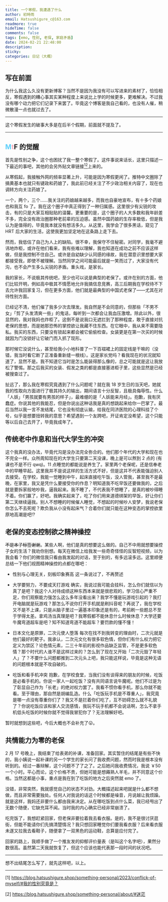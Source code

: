 ```yaml
---
title: 一个寒假，我遭遇了什么
author: 初時雨
email: Hatsushigure_c@163.com
readmore: true
hideTime: false
comments: false
tags: [emo, 性别, 老保, 家庭矛盾]
date: 2024-02-21 22:48:00
description:
sticky:
categories: 日记（大概）
---
```


## 写在前面

为什么我这么久没有更新博客？当然不是因为我没有可以写进来的素材了，恰恰相反，寒假遇到的糟心事其实某种程度上来说比上学的时候更多，更难解决。不过我没有哪个动力把它们记录下来罢了。毕竟这个博客是我自己看的，也没有人催，稍微散漫一点也就过去了。

---

这个寒假发生的破事大多是在后半个假期，前面就不提及了。

---

## <font color=#5bcefa>M</font><font color=#f6a8b8>t</font>F 的觉醒

首先是性别之争，这个也困扰了我一整个寒假了。这件事说来话长，这里只描述一下最近的事吧，其他的会另外贴文章链接[<sup>1</sup>](#ref1)[<sup>2</sup>](#ref2)上来的。

从寒假起，我接触外网的频率显著上升，可能是因为寒假更闲了。推特中文圈除了搞黄基本也就只有键政和药娘了，我此前已经关注了不少政治相关内容了，现在也调转方向关注药娘了。

一个，两个，三个……我关注的药娘越来越多，而我也自豪地宣布，有十多个药娘也和我互 fo 了。我在这个圈子中真正得到了一种归属感。这里很少有尖锐的攻击，有的只是大家互相贴贴的温馨。更重要的是，这个圈子的人大多数和我年龄差不多，完全没有政治圈那种老前辈的压迫感。虽然中国药娘的生存率极低，但是我认为是值得的，毕竟我本就没有想活多久。从这里，我学会了很多黑话，窥见了 HRT 后大家的生活，这使我更加坚定地在这条路上走下去。

然而，我低估了自己为人上的缺陷。很不幸，我保守不住秘密。对同学，我毫不避讳地炸柜，或许在他们看来，我有些难以理解，我也知道在成功之前不应该这样做，但是我控制不住自己。或许是自幼缺少认同感的缘故，我在潜意识里想要大家都接受我，即使不被理解。当然同学之间可能最后就是一笑而过了，大家没有代沟，也不会产生多么尖锐的矛盾。重头戏，是家长。

我的家长，不说极其传统吧，至少也可以说是典型的老保了。或许在别的方面，他们比较开明，例如高中极其不情愿地允许我搞信息竞赛，高三后期我在学校待不下去允许我回家复习，但在更多方面，他们就是最典型的中国式老保了——尤其在对待性别方面。

已经记不清，他们催了我多少次去理发。我自然是不会同意的，但那些「不男不女」「剪了头发清爽一些」的鬼话，每听到一次都会让我血压激增。除此以外，很显然的，我对我妈也炸柜了。这倒不是说我口无遮拦到了那种程度，敢于直接对抗老保的思想，而是她那恐怖的掌控欲让我藏不住东西。在它眼中，我从来不需要隐私。我买的东西，只要没有锁起来都会被它偷偷检查。女装更是在第一次买的时候就因为门没锁好让它破门而入抓了现形。

那时候它没说什么，甚至给我小小地科普了一下百褶裙上的固定线是干嘛的（没错，我当时看它断了正准备重新缝一根线）。这是家长党吗？看我现在的状况就知道了，显然不是。我不知道它当时是怎么能装得那么像的，总之可能就是这让我放松了警惕。那之后我买的女装、假发之类的都是直接塞进柜子里，这些显然是已经被搜查过了。

扯远了，那么我在寒假究竟遇到了什么问题呢？就在我 18 岁生日的当天吧，她就我的性取向方面进行了极其持久的输出，期间语言十分反智，且极具侮辱性。什么「人妖」「男孩就要有男孩的样子」，最难绷的是「人妖能来月经」。抱歉，我有厌蠢症。你说其他的我能忍，但是你说出这种话我是真的想跳起来给你一巴掌了。最后当然以我一言不发结尾，它也没有彻底认输，给我在同济医院的心理科挂了个号，似乎是想要扭转我的意思？希望遇到一个友跨吧，开证肯定没希望，这个只能等以后自己去开了，毕竟我成年了。

## 传统老中作息和当代大学生的冲突

这个我真的没办法，毕竟代沟是没办法完全弥合的。他们那个年代的大学和现在也不完全一样。众所周知现在的大学生只要第二天没课，晚上是可以熬到 2 点的 (有课也不是不行 qwq)。11 点睡觉的都能说是养生了。家里两个老保呢，还是信奉老中的早睡早起。这里我并不是说这样的生活方式不好，但是这并不代表能强迫别人去接受。在学校，我能一觉睡到中午，起床直接吃午饭，没人管我，甚至我不是最晚，在家里，我又是凭什么要接受你的作息？明知道我不吃早饭还要做我的，之后就是要拆家般地吵我，逼我起来。我不睡了，不代表我不想睡了，是真的被吵得睡不着。你们赢了，好吧。我确实起来了，吃了你们用来道德绑架的早饭，好让你们第二天继续逼我。别人不想睡的时候催人睡觉，不想起的时候吵人安梦，我说老保你怎么不去死呢？欺负我从小没有起床气？合着你们就只能在这种变态的掌控欲里原地高潮是吧!?

## 老保的变态控制欲之精神操控

~~不是本子标签谢谢~~。某些人啊，他们是真的想要这么做的。自己不中用就想要操控子女的生活？我劝你别想。每天在微信上给我发一些奇奇怪怪的反智短视频，以为我会看？你们的微信我只看由我发起的对话，至于别的，有多远滚多远。这里顺便总结一下他们视图精神操控的点都在哪吧：

- 性别与心理无关，刻板印象赛高
这一条说过了，不再赘述

- 大学要努力，不要成天打游戏
确实，我说过我可能会挂科，怎么你们就信以为真了是吧？我这个人对待成绩这种东西本来就是很悲观的，学习信心严重不足，你们观察能力强怎么这么多年没看出来？我学不懂是玩游戏引起的？我打开电脑就是玩游戏？那怎么不说你打开手机就是刷抖音呢？再说了，我在学校又不是不上课，只是从脑子里过一遍基本印象还是有的，考前刷一些题总不至于学得太差。拿鸡汤当真理是吧？我寒假都不能休息什么时候休息？大学还要牛魔弯道超车是吧？知不知道弯道不能超车？要罚款的懂不懂！

- 日本文化是原罪，二次元使人堕落
每次在找不到我转变的理由时，二次元就是他们最好的靶子。我承认，二次元文化有很多软色情，但你们有什么权力把它定义为禁区？论色情元素，二三十年前的影视作品缺乏监管，不是更多软色情？那个时代的人谁不是这样过来的？怎么到了现在又开始「二次元毁了年轻人」了？不要什么问题都推到二次元头上吧，我只能这样说，毕竟是这种无语的问题根本就是不攻自破的。

- 吃饭和看手机冲突
抱歉，在学校食堂，当我们没有谈得来的朋友的时候，吃饭是必看手机的。你说一家人一起吃饭？没有共同语言说牛魔呢。他们不过是为了彰显自己作为「长老」的绝对权力罢了。我看不惯你看手机，那么你就不能看。至于理由，那自然是胡编乱造。什么「吃饭玩手机是不尊重人」，我究竟是哪一点没有尊重你们了？我又不是拦着你们吃了，互不妨碍怎么就不礼貌了？你说吃饭应该和家人交流感情，我玩不玩手机都不会说话啊，怎么不拿手机低头吃饭的时候你就不觉得我冒犯你了？无法理解好吧。

暂时就想到这些吧，今后大概也不会补充了😛。

## 共情能力为零的老保

2 月 17 号晚上，我结束了给表弟的补课，准备回家。其实暂住的结尾是有些不快的，我小姨说一起补课的另一个学生的家长问了我收费问题，然而时我是根本没有听到的。经过一番辩解，这个问题不了了之了。之后她问我收费情况，我说 ￥50 一个小时。平心而论，这个价格不贵，但她可能是想薅熟人羊毛，并不同意这个价格。当然这都是小事，重点是我在到了吃饭的地方之后突然就 emo 了。

没错，非常突然，我就感觉自己的状态不对劲。大概描述起来吧就是什么都不想做，而且非常需要独处。任何人对我说的话这个时候都是噪音，月说越让我烦躁。就是这样，我妈还非要什么都由我来决定。从在哪吃饭到点什么菜，我已经甩出了无数个随便，它缺充耳不闻。当时我的内心确实已经非常崩溃了。

吃完饭了，我想赶紧回家，但老保非要拉着我去看衣服。是的，我不是很讨厌逛街，但能不能请你们先搞清楚情况？我只想回家睡觉你们要我看衣服？后来看衣服未遂又拉我去看鞋子，随便拿了一双黑色的运动鞋，总算是应付完了。

回家的路上，我顺手做了一个推友发的抑郁评价量表（是叫这个名字吧），果然分数很高。虽然第二天我就恢复了，但这个应该也能代表那一段时间的状况吧。

---

想不出结尾怎么写了，就先这样吧，以上。

---

<span id="ref1">[1]</span> <https://blog.hatsushigure.shop/something-personal/2023/conflick-of-myself/#我的性别究竟是？>

<span id="ref2">[2]</span> <https://blog.hatsushigure.shop/something-personal/about/#迷茫>